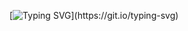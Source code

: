 [![Typing SVG](https://readme-typing-svg.herokuapp.com?duration=2000&color=FF0202&multiline=true&height=300&lines=Hello+Human...;It%E2%80%99s+not+a+bug+;it%E2%80%99s+an+undocumented+feature.)](https://git.io/typing-svg)
